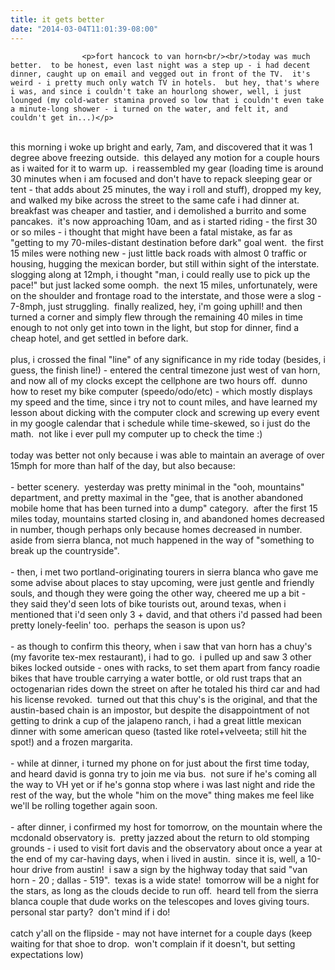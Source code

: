 ```yaml
---
title: it gets better
date: "2014-03-04T11:01:39-08:00"
---
```

                    <p>fort hancock to van horn<br/><br/>today was much better.  to be honest, even last night was a step up - i had decent dinner, caught up on email and vegged out in front of the TV.  it's weird - i pretty much only watch TV in hotels.  but hey, that's where i was, and since i couldn't take an hourlong shower, well, i just lounged (my cold-water stamina proved so low that i couldn't even take a minute-long shower - i turned on the water, and felt it, and couldn't get in...)</p>
<p><br/>this morning i woke up bright and early, 7am, and discovered that it was 1 degree above freezing outside.  this delayed any motion for a couple hours as i waited for it to warm up.  i reassembled my gear (loading time is around 30 minutes when i am focused and don't have to repack sleeping gear or tent - that adds about 25 minutes, the way i roll and stuff), dropped my key, and walked my bike across the street to the same cafe i had dinner at.  breakfast was cheaper and tastier, and i demolished a burrito and some pancakes.  it's now approaching 10am, and as i started riding - the first 30 or so miles - i thought that might have been a fatal mistake, as far as "getting to my 70-miles-distant destination before dark" goal went.  the first 15 miles were nothing new - just little back roads with almost 0 traffic or housing, hugging the mexican border, but still within sight of the interstate.  slogging along at 12mph, i thought "man, i could really use to pick up the pace!" but just lacked some oomph.  the next 15 miles, unfortunately, were on the shoulder and frontage road to the interstate, and those were a slog - 7-8mph, just struggling.  finally realized, hey, i'm going uphill! and then turned a corner and simply flew through the remaining 40 miles in time enough to not only get into town in the light, but stop for dinner, find a cheap hotel, and get settled in before dark.<br/><br/>plus, i crossed the final "line" of any significance in my ride today (besides, i guess, the finish line!) - entered the central timezone just west of van horn, and now all of my clocks except the cellphone are two hours off.  dunno how to reset my bike computer (speedo/odo/etc) - which mostly displays my speed and the time, since i try not to count miles, and have learned my lesson about dicking with the computer clock and screwing up every event in my google calendar that i schedule while time-skewed, so i just do the math.  not like i ever pull my computer up to check the time :)<br/><br/>today was better not only because i was able to maintain an average of over 15mph for more than half of the day, but also because:<br/><br/>- better scenery.  yesterday was pretty minimal in the "ooh, mountains" department, and pretty maximal in the "gee, that is another abandoned mobile home that has been turned into a dump" category.  after the first 15 miles today, mountains started closing in, and abandoned homes decreased in number, though perhaps only because homes decreased in number.  aside from sierra blanca, not much happened in the way of "something to break up the countryside".<br/><br/>- then, i met two portland-originating tourers in sierra blanca who gave me some advise about places to stay upcoming, were just gentle and friendly souls, and though they were going the other way, cheered me up a bit - they said they'd seen lots of bike tourists out, around texas, when i mentioned that i'd seen only 3 + david, and that others i'd passed had been pretty lonely-feelin' too.  perhaps the season is upon us?<br/><br/>- as though to confirm this theory, when i saw that van horn has a chuy's (my favorite tex-mex restaurant), i had to go.  i pulled up and saw 3 other bikes locked outside - ones with racks, to set them apart from fancy roadie bikes that have trouble carrying a water bottle, or old rust traps that an octogenarian rides down the street on after he totaled his third car and had his license revoked.  turned out that this chuy's is the original, and that the austin-based chain is an impostor, but despite the disappointment of not getting to drink a cup of the jalapeno ranch, i had a great little mexican dinner with some american queso (tasted like rotel+velveeta; still hit the spot!) and a frozen margarita.<br/><br/>- while at dinner, i turned my phone on for just about the first time today, and heard david is gonna try to join me via bus.  not sure if he's coming all the way to VH yet or if he's gonna stop where i was last night and ride the rest of the way, but the whole "him on the move" thing makes me feel like we'll be rolling together again soon.<br/><br/>- after dinner, i confirmed my host for tomorrow, on the mountain where the mcdonald observatory is.  pretty jazzed about the return to old stomping grounds - i used to visit fort davis and the observatory about once a year at the end of my car-having days, when i lived in austin.  since it is, well, a 10-hour drive from austin!  i saw a sign by the highway today that said "van horn - 20 ; dallas - 519".  texas is a wide state!  tomorrow will be a night for the stars, as long as the clouds decide to run off.  heard tell from the sierra blanca couple that dude works on the telescopes and loves giving tours.  personal star party?  don't mind if i do!<br/><br/>catch y'all on the flipside - may not have internet for a couple days (keep waiting for that shoe to drop.  won't complain if it doesn't, but setting expectations low)</p>
